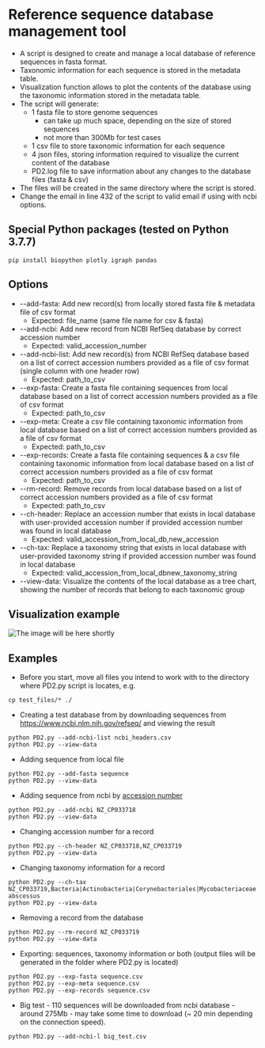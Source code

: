 # Reference sequence database management tool
- A script is designed to create and manage a local database of reference sequences in fasta format.
- Taxonomic information for each sequence is stored in the metadata table.
- Visualization function allows to plot the contents of the database using the taxonomic information stored in the metadata table.
- The script will generate:
    - 1 fasta file to store genome sequences 
      - can take up much space, depending on the size of stored sequences
      - not more than 300Mb for test cases
    - 1 csv file to store taxonomic information for each sequence 
    - 4 json files, storing information required to visualize the current content of the database
    - PD2.log file to save information about any changes to the database files (fasta & csv)
- The files will be created in the same directory where the script is stored.
- Change the email in line 432 of the script to valid email if using with ncbi options.
## Special Python packages (tested on Python 3.7.7)
```
pip install biopython plotly igraph pandas
```
## Options
- --add-fasta: Add new record(s) from locally stored fasta file & metadata file of csv format 
  - Expected: file_name (same file name for csv & fasta)
- --add-ncbi: Add new record from NCBI RefSeq database by correct accession number 
  - Expected: valid_accession_number
- --add-ncbi-list: Add new record(s) from NCBI RefSeq database based on a list of correct accession numbers provided as a file of csv format (single column with one header row)
  - Expected: path_to_csv
- --exp-fasta: Create a fasta file containing sequences from local database based on a list of correct accession numbers provided as a file of csv format 
  - Expected: path_to_csv
- --exp-meta: Create a csv file containing taxonomic information from local database based on a list of correct accession numbers provided as a file of csv format
  - Expected: path_to_csv
- --exp-records: Create a fasta file containing sequences & a csv file containing taxonomic information from local database
     based on a list of correct accession numbers provided as a file of csv format 
  - Expected: path_to_csv
- --rm-record: Remove records from local database based on a list of correct accession numbers provided as a file of csv format 
  - Expected: path_to_csv
- --ch-header: Replace an accession number that exists in local database with user-provided accession number if provided accession number was found in local database 
  - Expected: valid_accession_from_local_db,new_accession
- --ch-tax: Replace a taxonomy string that exists in local database with user-provided taxonomy string if provided accession number was found in local database 
  - Expected: valid_accession_from_local_dbnew_taxonomy_string
- --view-data: Visualize the contents of the local database as a tree chart, showing the number of records that belong to each taxonomic group
## Visualization example
![The image will be here shortly](https://github.com/omegatro/UNPG/blob/datz5032_final/newplot.jpg?raw=true)

## Examples
- Before you start, move all files you intend to work with to the directory where PD2.py script is locates, e.g.
```
cp test_files/* ./
```
- Creating a test database from by downloading sequences 
from https://www.ncbi.nlm.nih.gov/refseq/ and viewing the result
```
python PD2.py --add-ncbi-list ncbi_headers.csv
python PD2.py --view-data
```
- Adding sequence from local file
```
python PD2.py --add-fasta sequence
python PD2.py --view-data
```
- Adding sequence from ncbi by [accession number](https://www.ncbi.nlm.nih.gov/genbank/samplerecord/#:~:text=An%20accession%20number%20applies%20to,the%20type%20of%20sequence%20record.)
```
python PD2.py --add-ncbi NZ_CP033718
python PD2.py --view-data
```
- Changing accession number for a record
```
python PD2.py --ch-header NZ_CP033718,NZ_CP033719
python PD2.py --view-data
```
- Changing taxonomy information for a record
```
python PD2.py --ch-tax NZ_CP033719,Bacteria|Actinobacteria|Corynebacteriales|Mycobacteriaceae|Mycobacteroides|Mycobacteroides abscessus
python PD2.py --view-data
```
- Removing a record from the database
```
python PD2.py --rm-record NZ_CP033719
python PD2.py --view-data
```
- Exporting: sequences, taxonomy information or both (output files will be generated in the folder where PD2.py is located)
```
python PD2.py --exp-fasta sequence.csv
python PD2.py --exp-meta sequence.csv
python PD2.py --exp-records sequence.csv
```
- Big test - 110 sequences will be downloaded from ncbi database - around 275Mb - may take some time to download (~ 20 min depending on the connection speed).
```
python PD2.py --add-ncbi-l big_test.csv
```
